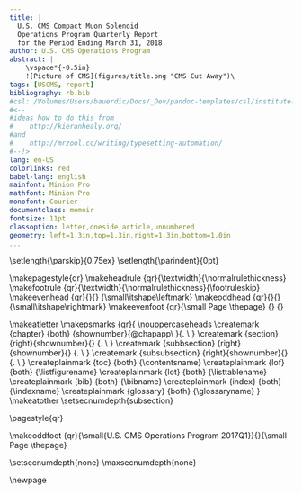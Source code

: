```yaml
---
title: |
  U.S. CMS Compact Muon Solenoid
  Operations Program Quarterly Report
  for the Period Ending March 31, 2018
author: U.S. CMS Operations Program
abstract: |
    \vspace*{-0.5in}
    ![Picture of CMS](figures/title.png "CMS Cut Away")\ 
tags: [USCMS, report]
bibliography: rb.bib
#csl: /Volumes/Users/bauerdic/Docs/_Dev/pandoc-templates/csl/institute-of-physics-numeric.csl
#<--
#ideas how to do this from
#    http://kieranhealy.org/
#and
#    http://mrzool.cc/writing/typesetting-automation/
#--!>
lang: en-US
colorlinks: red
babel-lang: english
mainfont: Minion Pro
mathfont: Minion Pro
monofont: Courier
documentclass: memoir
fontsize: 11pt
classoption: letter,oneside,article,unnumbered
geometry: left=1.3in,top=1.3in,right=1.3in,bottom=1.0in
...
```

<!--
\makeoddfoot  {qr}{\myAddRevision\hspace*{-0.07in} \small{U.S. CMS Operations Program 2017Q1}}{}{\small Page \thepage}
\chapterstyle{veelo}
-->
\setlength{\parskip}{0.75ex}
\setlength{\parindent}{0pt}

\makepagestyle{qr}
\makeheadrule {qr}{\textwidth}{\normalrulethickness}
\makefootrule {qr}{\textwidth}{\normalrulethickness}{\footruleskip}
\makeevenhead {qr}{}{} {\small\itshape\leftmark}
\makeoddhead  {qr}{}{}{\small\itshape\rightmark}
\makeevenfoot {qr}{\small Page \thepage} {}    {}

\makeatletter
\makepsmarks  {qr}{
    \nouppercaseheads
    \createmark {chapter} {both} {shownumber}{\@chapapp\ }{. \ }
    \createmark {section}       {right}{shownumber}{} {. \ }
    \createmark {subbsection}   {right}{shownumber}{} {. \ }
    \createmark {subsubsection} {right}{shownumber}{} {. \ }
    \createplainmark {toc}      {both} {\contentsname}
    \createplainmark {lof}      {both} {\listfigurename}
    \createplainmark {lot}      {both} {\listtablename}
    \createplainmark {bib}      {both} {\bibname}
    \createplainmark {index}    {both} {\indexname}
    \createplainmark {glossary} {both} {\glossaryname}
}
\makeatother
\setsecnumdepth{subsection}

\pagestyle{qr}


\makeoddfoot  {qr}{\small{U.S. CMS Operations Program 2017Q1}}{}{\small Page \thepage}


\setsecnumdepth{none}
\maxsecnumdepth{none}

\newpage
